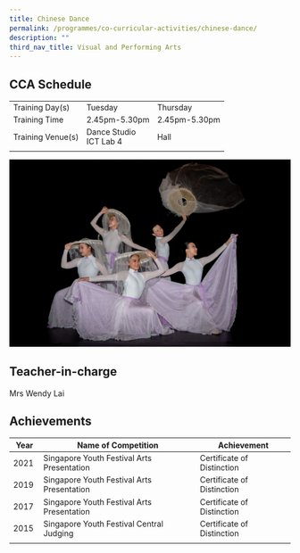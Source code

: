 ```yaml
---
title: Chinese Dance
permalink: /programmes/co-curricular-activities/chinese-dance/
description: ""
third_nav_title: Visual and Performing Arts
---
```

CCA Schedule
------------

| | | |
| --- | --- | --- | 
| Training Day(s) | Tuesday | Thursday |  
| Training Time | 2.45pm-5.30pm | 2.45pm-5.30pm |   
| Training Venue(s) | Dance Studio<br>ICT Lab 4 | Hall&nbsp; | 
| | | |


![](/images/chinesedance2.jpg)

Teacher-in-charge
------------------

Mrs Wendy Lai 


Achievements
------------

| Year | Name of Competition | Achievement |
| --- | --- | --- |
| 2021 | Singapore Youth Festival Arts Presentation&nbsp;&nbsp; | Certificate of Distinction&nbsp; |
| 2019 | Singapore Youth Festival Arts Presentation | Certificate of Distinction |
| 2017 | Singapore Youth Festival Arts Presentation&nbsp; | Certificate of Distinction&nbsp; |
| 2015&nbsp; | Singapore Youth Festival Central Judging&nbsp; | Certificate of Distinction&nbsp; |
| | | |
